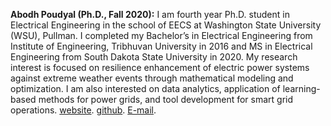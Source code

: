 **Abodh Poudyal (Ph.D., Fall 2020):** I am fourth year Ph.D. student in Electrical Engineering in the school of EECS at Washington State University (WSU), Pullman. I completed my Bachelor’s in Electrical Engineering from Institute of Engineering, Tribhuvan University in 2016 and MS in Electrical Engineering from South Dakota State University in 2020. My research interest is focused on resilience enhancement of electric power systems against extreme weather events through mathematical modeling and optimization. I am also interested on data analytics, application of learning-based methods for power grids, and tool development for smart grid operations. [website](https://abodh.github.io/). [github](https://github.com/abodh). [E-mail](mailto:abodh.poudyal@wsu.edu).
